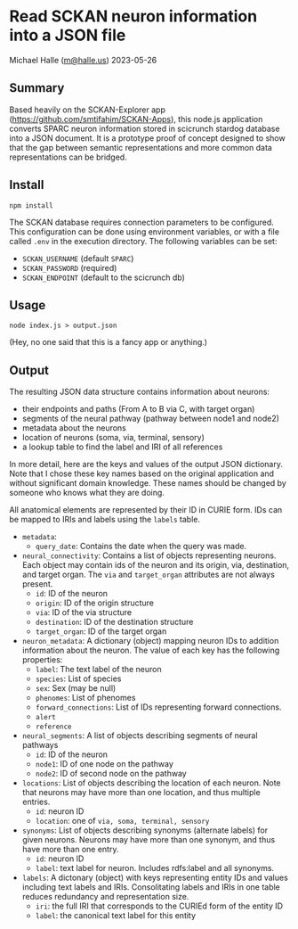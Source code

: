 # Read SCKAN neuron information into a JSON file

Michael Halle (m@halle.us) 2023-05-26

## Summary

Based heavily on the SCKAN-Explorer app (https://github.com/smtifahim/SCKAN-Apps), this node.js application converts SPARC neuron information stored in scicrunch stardog database into a JSON document. It is a prototype proof of concept designed to show that the gap between semantic representations and more common data representations can be bridged.

## Install

```npm install```

The SCKAN database requires connection parameters to be configured. This configuration can be done using environment variables, or with a file called ```.env``` in the execution directory. The following variables can be set:

* ```SCKAN_USERNAME``` (default ```SPARC```)
* ```SCKAN_PASSWORD``` (required)
* ```SCKAN_ENDPOINT``` (default to the scicrunch db)

## Usage

```node index.js > output.json```

(Hey, no one said that this is a fancy app or anything.)

## Output
The resulting JSON data structure contains information about neurons: 
* their endpoints and paths (From A to B via C, with target organ)
* segments of the neural pathway (pathway between node1 and node2)
* metadata about the neurons
* location of neurons (soma, via, terminal, sensory)
* a lookup table to find the label and IRI of all references

In more detail, here are the keys and values of the output JSON dictionary. Note that I chose these key names based on the original application and without significant domain knowledge. These names should be changed by someone who knows what they are doing.

All anatomical elements are represented by their ID in CURIE form. IDs can be mapped to IRIs and labels using the `labels` table.

* `metadata`:
    - `query_date`: Contains the date when the query was made.
* `neural_connectivity`: Contains a list of objects representing neurons. Each object may contain ids of the neuron and its origin, via, destination, and target organ. The `via` and `target_organ` attributes are not always present.
    - `id`: ID of the neuron
    - `origin`: ID of the origin structure
    - `via`: ID of the via structure
    - `destination`: ID of the destination structure
    - `target_organ`: ID of the target organ
* `neuron_metadata`: A dictionary (object) mapping neuron IDs to addition information about the neuron. The value of each key has the following properties:
    - `label`: The text label of the neuron
    - `species`: List of species
    - `sex`: Sex (may be null)
    - `phenomes`: List of phenomes
    - `forward_connections`: List of IDs representing forward connections.
    - `alert`
    - `reference`
* `neural_segments`: A list of objects describing segments of neural pathways
    - `id`: ID of the neuron
    - `node1`: ID of one node on the pathway
    - `node2`: ID of second node on the pathway
* `locations`: List of objects describing the location of each neuron. Note that neurons may have more than one location, and thus multiple entries.
    - `id`: neuron ID
    - `location`: one of `via, soma, terminal, sensory`
* `synonyms`: List of objects describing synonyms (alternate labels) for given neurons. Neurons may have more than one synonym, and thus have more than one entry.
    - `id`: neuron ID
    - `label`: text label for neuron. Includes rdfs:label and all synonyms.
* `labels`: A dictonary (object) with keys representing entity IDs and values including text labels and IRIs. Consolitating labels and IRIs in one table reduces redundancy and representation size. 
    - `iri`: the full IRI that corresponds to the CURIEd form of the entity ID
    - `label`: the canonical text label for this entity
